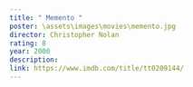 ```yaml
---
title: " Memento "
poster: \assets\images\movies\memento.jpg
director: Christopher Nolan
rating: 8
year: 2000
description:
link: https://www.imdb.com/title/tt0209144/
---
```

